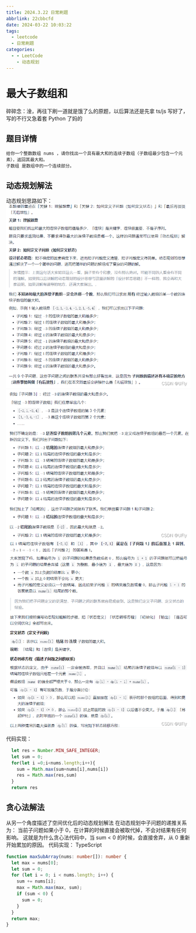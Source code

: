 ```yaml
---
title: 2024.3.22 日常刷题
abbrlink: 22cbbcfd
date: 2024-03-22 10:03:22
tags:
  - leetcode
  - 日常刷题
categories:
  - - LeetCode
    - 动态规划
---
```


<!-- @format -->

# 最大子数组和

<!--more-->

碎碎念：淦，再往下刷一道就是饿了么的原题，以后算法还是先拿 ts/js 写好了，写的不行又急着套 Python 了妈的

## 题目详情

```
给你一个整数数组 nums ，请你找出一个具有最大和的连续子数组（子数组最少包含一个元素），返回其最大和。
子数组 是数组中的一个连续部分。

```

## 动态规划解法

动态规划思路如下：
![动态规划解法1](../images/blog-2024-03-22-10-57-09.png)
![动态规划解法2](../images/blog-2024-03-22-10-58-28.png)
![动态规划解法3](../images/blog-2024-03-22-10-58-41.png)

代码实现：

```TypeScript
  let res = Number.MIN_SAFE_INTEGER;
  let sum = 0;
  for(let i =0;i<nums.length;i++){
    sum = Math.max(sum+nums[i],nums[i])
    res = Math.max(res,sum)
  }
  return res
```

## 贪心法解法

从另一个角度描述了空间优化后的动态规划解法
在动态规划中子问题的递推关系为：
当前子问题如果小于 0，在计算的时候直接会被取代掉，不会对结果有任何影响。
这就是为什么贪心法代码中，当 sum < 0 的时候，会直接舍弃，从 0 重新开始累加的原因。
代码实现：
TypeScript

```TypeScript
function maxSubArray(nums: number[]): number {
  let max = nums[0];
  let sum = 0;
  for (let i = 0; i < nums.length; i++) {
    sum += nums[i];
    max = Math.max(max, sum);
    if (sum < 0) {
      sum = 0;
    }
  }
  return max;
}
```
